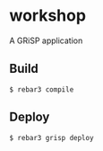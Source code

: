 workshop
=====

A GRiSP application

Build
-----

    $ rebar3 compile

Deploy
------

    $ rebar3 grisp deploy
